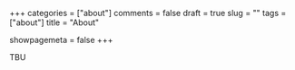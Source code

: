 +++
categories = ["about"]
comments = false
draft = true
slug = ""
tags = ["about"]
title = "About"

showpagemeta = false
+++

TBU
